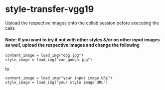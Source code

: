 # style-transfer-vgg19
Upload the respective images onto the collab session before executing the cells

#### **Note:** If you want to try it out with other styles &/or on other input images as well, upload the respective images and change the following
```
content_image = load_img("dog.jpg")
style_image = load_img("van_gough.jpg")
```

to 

```
content_image = load_img("your input image URL")
style_image = load_img("your style image URL")
```
